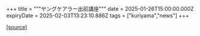 +++
title = """ヤングケアラー出前講座"""
date = 2025-01-26T15:00:00.000Z
expiryDate = 2025-02-03T13:23:10.886Z
tags = ["kuriyama","news"]
+++


[[source]](https://www.town.kuriyama.hokkaido.jp/site/keara-sien/24363.html)
